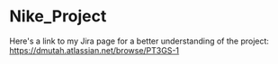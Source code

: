 # Nike_Project
Here's a link to my Jira page for a better understanding of the project:
https://dmutah.atlassian.net/browse/PT3GS-1
